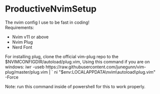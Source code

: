 # ProductiveNvimSetup
The nvim config I use to be fast in coding!    
Requirements:    
- Nvim v11 or above
- Nvim Plug
- Nerd Font

For installing plug, clone the official vim-plug repo to the $NVIMCONFIGDIR/autoload/plug.vim,    
Using this command if you are on windows:     
iwr -useb https://raw.githubusercontent.com/junegunn/vim-plug/master/plug.vim | `
  ni "$env:LOCALAPPDATA\nvim\autoload\plug.vim" -Force

Note: run this command inside of powershell for this to work properly.
